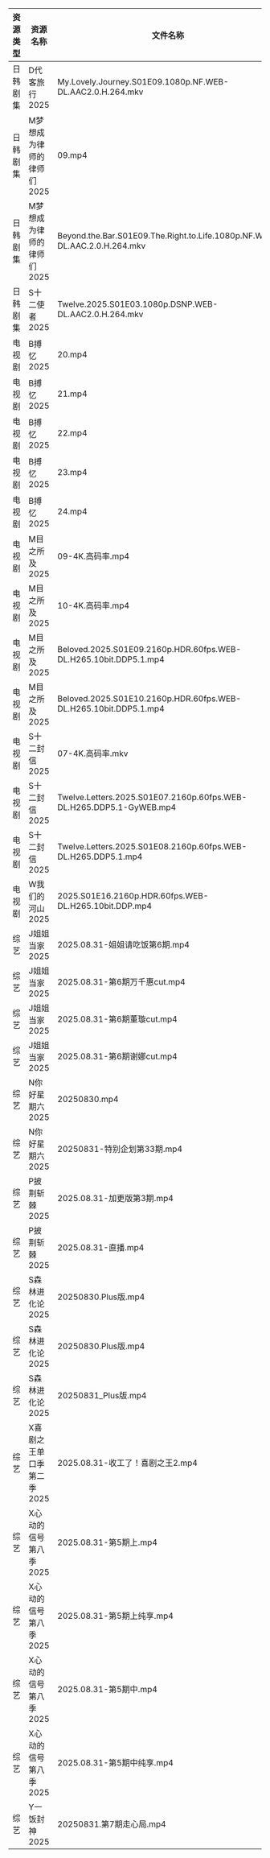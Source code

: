 | 资源类型 | 资源名称            | 文件名称                                                                      | 分享链接                                 | 更新时间                |
| ---- | --------------- | ------------------------------------------------------------------------- | ------------------------------------ | ------------------- |
| 日韩剧集 | D代客旅行2025       | My.Lovely.Journey.S01E09.1080p.NF.WEB-DL.AAC2.0.H.264.mkv                 | https://pan.quark.cn/s/ffaab0f06b8d  | 2025-08-31 21:15:58 |
| 日韩剧集 | M梦想成为律师的律师们2025 | 09.mp4                                                                    | https://pan.quark.cn/s/d4ecaff7fa34  | 2025-08-31 01:19:37 |
| 日韩剧集 | M梦想成为律师的律师们2025 | Beyond.the.Bar.S01E09.The.Right.to.Life.1080p.NF.WEB-DL.AAC.2.0.H.264.mkv | https://pan.quark.cn/s/d4ecaff7fa34  | 2025-08-31 10:19:44 |
| 日韩剧集 | S十二使者2025       | Twelve.2025.S01E03.1080p.DSNP.WEB-DL.AAC2.0.H.264.mkv                     | https://pan.quark.cn/s/4167cdc7d9e6  | 2025-08-31 01:22:44 |
| 电视剧  | B搏忆2025         | 20.mp4                                                                    | https://pan.quark.cn/s/4a3ccf303089  | 2025-08-31 21:15:13 |
| 电视剧  | B搏忆2025         | 21.mp4                                                                    | https://pan.quark.cn/s/4a3ccf303089  | 2025-08-31 21:15:21 |
| 电视剧  | B搏忆2025         | 22.mp4                                                                    | https://pan.quark.cn/s/4a3ccf303089  | 2025-08-31 21:15:11 |
| 电视剧  | B搏忆2025         | 23.mp4                                                                    | https://pan.quark.cn/s/4a3ccf303089  | 2025-08-31 21:15:24 |
| 电视剧  | B搏忆2025         | 24.mp4                                                                    | https://pan.quark.cn/s/4a3ccf303089  | 2025-08-31 21:15:18 |
| 电视剧  | M目之所及2025       | 09-4K.高码率.mp4                                                             | https://pan.quark.cn/s/e1f4e00ff62e  | 2025-08-31 21:20:36 |
| 电视剧  | M目之所及2025       | 10-4K.高码率.mp4                                                             | https://pan.quark.cn/s/e1f4e00ff62e  | 2025-08-31 21:20:40 |
| 电视剧  | M目之所及2025       | Beloved.2025.S01E09.2160p.HDR.60fps.WEB-DL.H265.10bit.DDP5.1.mp4          | https://pan.quark.cn/s/e1f4e00ff62e  | 2025-08-31 21:20:53 |
| 电视剧  | M目之所及2025       | Beloved.2025.S01E10.2160p.HDR.60fps.WEB-DL.H265.10bit.DDP5.1.mp4          | https://pan.quark.cn/s/e1f4e00ff62e  | 2025-08-31 21:20:44 |
| 电视剧  | S十二封信2025       | 07-4K.高码率.mkv                                                             | https://pan.quark.cn/s/a33913f09963  | 2025-08-31 21:23:43 |
| 电视剧  | S十二封信2025       | Twelve.Letters.2025.S01E07.2160p.60fps.WEB-DL.H265.DDP5.1-GyWEB.mp4       | https://pan.quark.cn/s/a33913f09963  | 2025-08-31 21:23:46 |
| 电视剧  | S十二封信2025       | Twelve.Letters.2025.S01E08.2160p.60fps.WEB-DL.H265.DDP5.1.mp4             | https://pan.quark.cn/s/a33913f09963  | 2025-08-31 21:23:40 |
| 电视剧  | W我们的河山2025      | 2025.S01E16.2160p.HDR.60fps.WEB-DL.H265.10bit.DDP.mp4                     | https://pan.quark.cn/s/c4dc5a2cd5fe  | 2025-08-31 21:25:24 |
| 综艺   | J姐姐当家2025       | 2025.08.31-姐姐请吃饭第6期.mp4                                                   | https://pan.quark.cn/s/b9e3aa93f086  | 2025-08-31 16:31:52 |
| 综艺   | J姐姐当家2025       | 2025.08.31-第6期万千惠cut.mp4                                                  | https://pan.quark.cn/s/b9e3aa93f086  | 2025-08-31 16:31:39 |
| 综艺   | J姐姐当家2025       | 2025.08.31-第6期董璇cut.mp4                                                   | https://pan.quark.cn/s/b9e3aa93f086  | 2025-08-31 16:31:48 |
| 综艺   | J姐姐当家2025       | 2025.08.31-第6期谢娜cut.mp4                                                   | https://pan.quark.cn/s/b9e3aa93f086  | 2025-08-31 16:31:45 |
| 综艺   | N你好星期六2025      | 20250830.mp4                                                              | https://www.alipan.com/s/nvuMvPrHLGa | 2025-08-31 08:01:20 |
| 综艺   | N你好星期六2025      | 20250831-特别企划第33期.mp4                                                     | https://www.alipan.com/s/nvuMvPrHLGa | 2025-08-31 14:01:22 |
| 综艺   | P披荆斩棘2025       | 2025.08.31-加更版第3期.mp4                                                     | https://pan.quark.cn/s/9ae1eb01008d  | 2025-08-31 16:33:43 |
| 综艺   | P披荆斩棘2025       | 2025.08.31-直播.mp4                                                         | https://pan.quark.cn/s/9ae1eb01008d  | 2025-08-31 16:33:40 |
| 综艺   | S森林进化论2025      | 20250830.Plus版.mp4                                                        | https://pan.quark.cn/s/e0736e70a7c0  | 2025-08-31 16:34:16 |
| 综艺   | S森林进化论2025      | 20250830.Plus版.mp4                                                        | https://www.alipan.com/s/aan2jEB4eLz | 2025-08-31 16:01:43 |
| 综艺   | S森林进化论2025      | 20250831_Plus版.mp4                                                        | https://www.alipan.com/s/aan2jEB4eLz | 2025-08-31 18:01:24 |
| 综艺   | X喜剧之王单口季第二季2025 | 2025.08.31-收工了！喜剧之王2.mp4                                                  | https://pan.quark.cn/s/b5da5deaaa44  | 2025-08-31 16:35:47 |
| 综艺   | X心动的信号第八季2025   | 2025.08.31-第5期上.mp4                                                       | https://pan.quark.cn/s/a2f1532c7f0e  | 2025-08-31 16:36:03 |
| 综艺   | X心动的信号第八季2025   | 2025.08.31-第5期上纯享.mp4                                                     | https://pan.quark.cn/s/a2f1532c7f0e  | 2025-08-31 16:36:10 |
| 综艺   | X心动的信号第八季2025   | 2025.08.31-第5期中.mp4                                                       | https://pan.quark.cn/s/a2f1532c7f0e  | 2025-08-31 16:36:00 |
| 综艺   | X心动的信号第八季2025   | 2025.08.31-第5期中纯享.mp4                                                     | https://pan.quark.cn/s/a2f1532c7f0e  | 2025-08-31 16:36:06 |
| 综艺   | Y一饭封神2025       | 20250831.第7期走心局.mp4                                                       | https://pan.quark.cn/s/0cbaf99cbe84  | 2025-08-31 16:36:33 |
